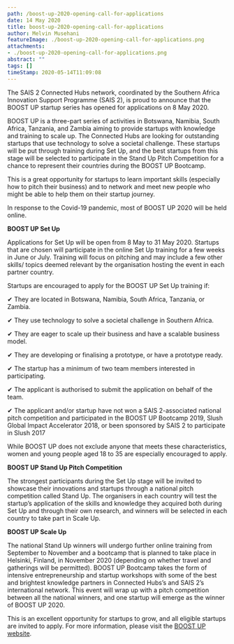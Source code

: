 ```yaml
---
path: /boost-up-2020-opening-call-for-applications
date: 14 May 2020
title: boost-up-2020-opening-call-for-applications
author: Melvin Musehani
featureImage: ./boost-up-2020-opening-call-for-applications.png
attachments: 
- ./boost-up-2020-opening-call-for-applications.png
abstract: ""
tags: []
timeStamp: 2020-05-14T11:09:08
---
```


The SAIS 2 Connected Hubs network, coordinated by the Southern Africa Innovation Support Programme (SAIS 2), is proud to announce that the BOOST UP startup series has opened for applications on 8 May 2020. 

BOOST UP is a three-part series of activities in Botswana, Namibia, South Africa, Tanzania, and Zambia aiming to provide startups with knowledge and training to scale up. The Connected Hubs are looking for outstanding startups that use technology to solve a societal challenge. These startups will be put through training during Set Up, and the best startups from this stage will be selected to participate in the Stand Up Pitch Competition for a chance to represent their countries during the BOOST UP Bootcamp.

This is a great opportunity for startups to learn important skills (especially how to pitch their business) and to network and meet new people who might be able to help them on their startup journey. 

In response to the Covid-19 pandemic, most of BOOST UP 2020 will be held online. 

**BOOST UP Set Up**

Applications for Set Up will be open from 8 May to 31 May 2020. Startups that are chosen will participate in the online Set Up training for a few weeks in June or July. Training will focus on pitching and may include a few other skills&#x2F; topics deemed relevant by the organisation hosting the event in each partner country. 

Startups are encouraged to apply for the BOOST UP Set Up training if:

✔ They are located in Botswana, Namibia, South Africa, Tanzania, or Zambia.

✔ They use technology to solve a societal challenge in Southern Africa.

✔ They are eager to scale up their business and have a scalable business model.

✔ They are developing or finalising a prototype, or have a prototype ready.

✔ The startup has a minimum of two team members interested in participating.

✔ The applicant is authorised to submit the application on behalf of the team.

✔ The applicant and&#x2F;or startup have not won a SAIS 2-associated national pitch competition and participated in the BOOST UP Bootcamp 2019, Slush Global Impact Accelerator 2018, or been sponsored by SAIS 2 to participate in Slush 2017

While BOOST UP does not exclude anyone that meets these characteristics, women and young people aged 18 to 35 are especially encouraged to apply. 

**BOOST UP Stand Up Pitch Competition**

The strongest participants during the Set Up stage will be invited to showcase their innovations and startups through a national pitch competition called Stand Up. The organisers in each country will test the startup’s application of the skills and knowledge they acquired both during Set Up and through their own research, and winners will be selected in each country to take part in Scale Up.

**BOOST UP Scale Up**

The national Stand Up winners will undergo further online training from September to November and a bootcamp that is planned to take place in Helsinki, Finland, in November 2020 (depending on whether travel and gatherings will be permitted). BOOST UP Bootcamp takes the form of intensive entrepreneurship and startup workshops with some of the best and brightest knowledge partners in Connected Hubs’s and SAIS 2’s international network. This event will wrap up with a pitch competition between all the national winners, and one startup will emerge as the winner of BOOST UP 2020.

This is an excellent opportunity for startups to grow, and all eligible startups are invited to apply. For more information, please visit the [BOOST UP website](https:&#x2F;&#x2F;www.saisprogramme.org&#x2F;connectedhubs&#x2F;boostup).


